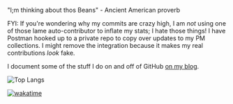 "I;m thinking about thos Beans" - Ancient American proverb

FYI: If you're wondering why my commits are crazy high, I am _not_ using one of those lame auto-contributor to inflate my stats; I hate those things! I have Postman hooked up to a private repo to copy over updates to my PM collections. I might remove the integration because it makes my real contributions _look_ fake.

I document some of the stuff I do on and off of GitHub [on my blog](blog.mikecodes.software).

![Top Langs](https://github-readme-stats.vercel.app/api/top-langs/?username=michael-hart-github&layout=compact&theme=dracula)

[![wakatime](https://wakatime.com/badge/user/1791c25e-738d-485d-ab9e-6b0333be21a4.svg)](https://wakatime.com/@1791c25e-738d-485d-ab9e-6b0333be21a4?style=for-the-badge)
